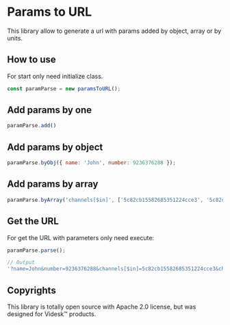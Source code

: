 # Params to URL

This library allow to generate a url with params added by object, array or by units.

## How to use

For start only need initialize class.

```js
const paramParse = new paramsToURL();
```

## Add params by one

```js
paramParse.add()
```

## Add params by object

```js
paramParse.byObj({ name: 'John', number: 9236376288 });
```

## Add params by array

```js
paramParse.byArray('channels[$in]', ['5c82cb15582685351224cce3', '5c82cb25582685351224cce4'])
```

## Get the URL

For get the URL with parameters only need execute:

```js
paramParse.parse();

// Output
'?name=John&number=9236376288&channels[$in]=5c82cb15582685351224cce3&channels[$in]=5c82cb25582685351224cce4';
```

## Copyrights

This library is totally open source with Apache 2.0 license, but was designed for Videsk™ products.
